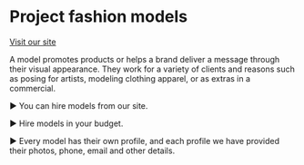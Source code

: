 # Project fashion models

[Visit our site](https://project-fashion-models.netlify.app/)

A model promotes products or helps a brand deliver a message through their visual appearance. They work for a variety of clients and reasons such as posing for artists, modeling clothing apparel, or as extras in a commercial.

► You can hire models from our site. 

► Hire models in your budget. 

► Every model has their own profile, and each profile we have provided their photos, phone, email and other details.

